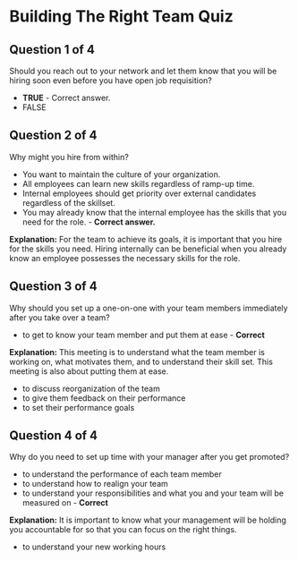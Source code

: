 # Building The Right Team Quiz

## Question 1 of 4
Should you reach out to your network and let them know that you will be hiring soon even before you have open job requisition?

- **TRUE** - Correct answer.
- FALSE

## Question 2 of 4
Why might you hire from within?

- You want to maintain the culture of your organization.
- All employees can learn new skills regardless of ramp-up time.
- Internal employees should get priority over external candidates regardless of the skillset.
- You may already know that the internal employee has the skills that you need for the role. - **Correct answer.**

**Explanation:** For the team to achieve its goals, it is important that you hire for the skills you need. Hiring internally can be beneficial when you already know an employee possesses the necessary skills for the role.

## Question 3 of 4
Why should you set up a one-on-one with your team members immediately after you take over a team?

- to get to know your team member and put them at ease - **Correct**

**Explanation:** This meeting is to understand what the team member is working on, what motivates them, and to understand their skill set. This meeting is also about putting them at ease.

- to discuss reorganization of the team
- to give them feedback on their performance
- to set their performance goals

## Question 4 of 4
Why do you need to set up time with your manager after you get promoted?

- to understand the performance of each team member
- to understand how to realign your team
- to understand your responsibilities and what you and your team will be measured on - **Correct**

**Explanation:** It is important to know what your management will be holding you accountable for so that you can focus on the right things.

- to understand your new working hours


